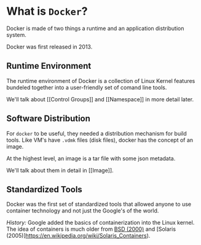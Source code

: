# What is `Docker`?

Docker is made of two things a runtime and an application distribution system.

Docker was first released in 2013.

## Runtime Environment
The runtime environment of Docker is a collection of Linux Kernel features bundeled together into a user-friendly set of comand line tools.

We'll talk about [[Control Groups]] and [[Namespace]] in more detail later.

## Software Distribution
For `docker` to be useful, they needed a distribution mechanism for build tools. Like VM's have `.vdmk` files (disk files), docker has the concept of an image.

At the highest level, an image is a tar file with some json metadata.

We'll talk about them in detail in [[Image]].

## Standardized Tools
Docker was the first set of standardized tools that allowed anyone to use container technology and not just the Google's of the world.

*History:* Google added the basics of containerization into the Linux kernel. The idea of containers is much older from [BSD (2000)](https://en.wikipedia.org/wiki/FreeBSD_jail) and [Solaris (2005)]https://en.wikipedia.org/wiki/Solaris_Containers).